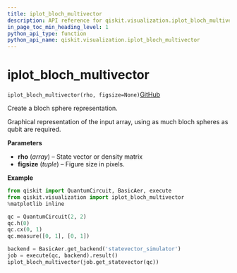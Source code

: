 ```yaml
---
title: iplot_bloch_multivector
description: API reference for qiskit.visualization.iplot_bloch_multivector
in_page_toc_min_heading_level: 1
python_api_type: function
python_api_name: qiskit.visualization.iplot_bloch_multivector
---
```


# iplot\_bloch\_multivector

<span id="qiskit.visualization.iplot_bloch_multivector" />

`iplot_bloch_multivector(rho, figsize=None)`[GitHub](https://github.com/qiskit/qiskit/tree/stable/0.14/qiskit/visualization/interactive/iplot_blochsphere.py "view source code")

Create a bloch sphere representation.

Graphical representation of the input array, using as much bloch spheres as qubit are required.

**Parameters**

*   **rho** (*array*) – State vector or density matrix
*   **figsize** (*tuple*) – Figure size in pixels.

**Example**

```python
from qiskit import QuantumCircuit, BasicAer, execute
from qiskit.visualization import iplot_bloch_multivector
%matplotlib inline

qc = QuantumCircuit(2, 2)
qc.h(0)
qc.cx(0, 1)
qc.measure([0, 1], [0, 1])

backend = BasicAer.get_backend('statevector_simulator')
job = execute(qc, backend).result()
iplot_bloch_multivector(job.get_statevector(qc))
```

